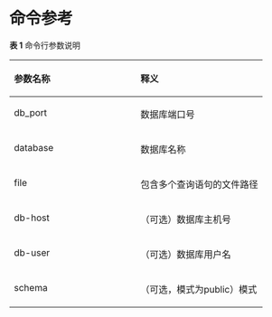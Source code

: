 # 命令参考<a name="ZH-CN_TOPIC_0000001364615553"></a>

**表 1**  命令行参数说明

<a name="table8333140153713"></a>
<table><thead align="left"><tr id="row1333364033712"><th class="cellrowborder" valign="top" width="50%" id="mcps1.2.3.1.1"><p id="p19333940103713"><a name="p19333940103713"></a><a name="p19333940103713"></a>参数名称</p>
</th>
<th class="cellrowborder" valign="top" width="50%" id="mcps1.2.3.1.2"><p id="p733334012373"><a name="p733334012373"></a><a name="p733334012373"></a>释义</p>
</th>
</tr>
</thead>
<tbody><tr id="row14333124063712"><td class="cellrowborder" valign="top" width="50%" headers="mcps1.2.3.1.1 "><p id="p183331740153717"><a name="p183331740153717"></a><a name="p183331740153717"></a>db_port</p>
</td>
<td class="cellrowborder" valign="top" width="50%" headers="mcps1.2.3.1.2 "><p id="p2333144013378"><a name="p2333144013378"></a><a name="p2333144013378"></a>数据库端口号</p>
</td>
</tr>
<tr id="row123331540183712"><td class="cellrowborder" valign="top" width="50%" headers="mcps1.2.3.1.1 "><p id="p4333194033717"><a name="p4333194033717"></a><a name="p4333194033717"></a>database</p>
</td>
<td class="cellrowborder" valign="top" width="50%" headers="mcps1.2.3.1.2 "><p id="p4333640173713"><a name="p4333640173713"></a><a name="p4333640173713"></a>数据库名称</p>
</td>
</tr>
<tr id="row2333184013376"><td class="cellrowborder" valign="top" width="50%" headers="mcps1.2.3.1.1 "><p id="p123338404377"><a name="p123338404377"></a><a name="p123338404377"></a>file</p>
</td>
<td class="cellrowborder" valign="top" width="50%" headers="mcps1.2.3.1.2 "><p id="p633344016371"><a name="p633344016371"></a><a name="p633344016371"></a>包含多个查询语句的文件路径</p>
</td>
</tr>
<tr id="row167521385392"><td class="cellrowborder" valign="top" width="50%" headers="mcps1.2.3.1.1 "><p id="p97521538193914"><a name="p97521538193914"></a><a name="p97521538193914"></a>db-host</p>
</td>
<td class="cellrowborder" valign="top" width="50%" headers="mcps1.2.3.1.2 "><p id="p1775223813916"><a name="p1775223813916"></a><a name="p1775223813916"></a>（可选）数据库主机号</p>
</td>
</tr>
<tr id="row514364417396"><td class="cellrowborder" valign="top" width="50%" headers="mcps1.2.3.1.1 "><p id="p814364412392"><a name="p814364412392"></a><a name="p814364412392"></a>db-user</p>
</td>
<td class="cellrowborder" valign="top" width="50%" headers="mcps1.2.3.1.2 "><p id="p17143244203914"><a name="p17143244203914"></a><a name="p17143244203914"></a>（可选）数据库用户名</p>
</td>
</tr>
<tr id="row7406202412015"><td class="cellrowborder" valign="top" width="50%" headers="mcps1.2.3.1.1 "><p id="p44063240020"><a name="p44063240020"></a><a name="p44063240020"></a>schema</p>
</td>
<td class="cellrowborder" valign="top" width="50%" headers="mcps1.2.3.1.2 "><p id="p1840632416018"><a name="p1840632416018"></a><a name="p1840632416018"></a>（可选，模式为public）模式</p>
</td>
</tr>
</tbody>
</table>

